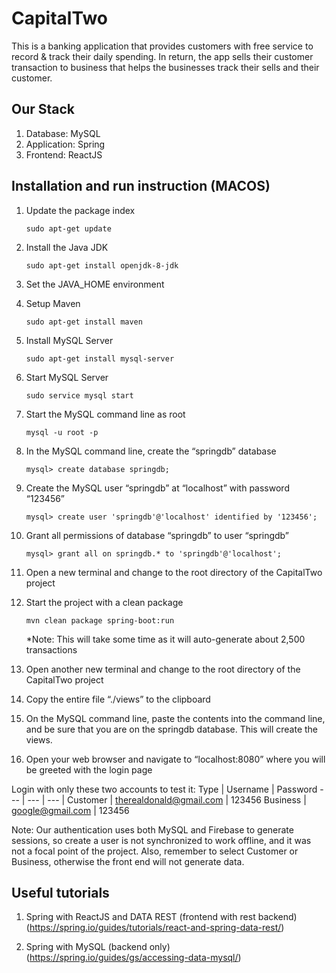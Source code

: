 # CapitalTwo

This is a banking application that provides customers with free service to record & track their daily spending. 
In return, the app sells their customer transaction to business that helps the businesses track their sells and their customer.

## Our Stack
1. Database: MySQL
2. Application: Spring
3. Frontend: ReactJS

## Installation and run instruction (MACOS)

1. Update the package index
	
	```sudo apt-get update```
	
2. Install the Java JDK
	
	```sudo apt-get install openjdk-8-jdk```
	
3. Set the JAVA_HOME environment
4. Setup Maven
	
	```sudo apt-get install maven```
	
5. Install MySQL Server
	
	```sudo apt-get install mysql-server```
	
6. Start MySQL Server
	
	```sudo service mysql start```
	
7. Start the MySQL command line as root
	
	```mysql -u root -p```
	
8. In the MySQL command line, create the “springdb” database
	
	```mysql> create database springdb;```
	
9. Create the MySQL user “springdb” at “localhost” with password “123456”
	
	```mysql> create user 'springdb'@'localhost' identified by '123456';```
10. Grant all permissions of database “springdb” to user “springdb”
	
	```mysql> grant all on springdb.* to 'springdb'@'localhost';```
	
11. Open a new terminal and change to the root directory of the CapitalTwo project
12. Start the project with a clean package
	
	```mvn clean package spring-boot:run```
	
	*Note: This will take some time as it will auto-generate about 2,500 transactions
13. Open another new terminal and change to the root directory of the CapitalTwo project
14. Copy the entire file “./views” to the clipboard
15. On the MySQL command line, paste the contents into the command line, and be sure that you are on the springdb database. This will create the views.
16. Open your web browser and navigate to “localhost:8080” where you will be greeted with the login page

Login with only these two accounts to test it:
Type | Username | Password
--- | --- | --- |
Customer | therealdonald@gmail.com | 123456
Business | google@gmail.com | 123456

Note: Our authentication uses both MySQL and Firebase to generate sessions, so create a user is not synchronized to work offline, and it was not a focal point of the project. Also, remember to select Customer or Business, otherwise the front end will not generate data.

## Useful tutorials
1. Spring with ReactJS and DATA REST (frontend with rest backend)
(https://spring.io/guides/tutorials/react-and-spring-data-rest/)

2. Spring with MySQL (backend only)
(https://spring.io/guides/gs/accessing-data-mysql/)


